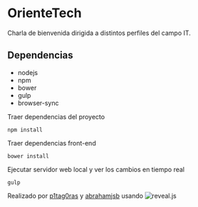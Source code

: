 # OrienteTech
Charla de bienvenida dirigida a distintos perfiles del campo IT.

## Dependencias
* nodejs
* npm
* bower
* gulp
* browser-sync

Traer dependencias del proyecto

	npm install

Traer dependencias front-end

	bower install

Ejecutar servidor web local y ver los cambios en tiempo real

	gulp

Realizado por [p1tag0ras](http://github.com/p1tag0ras) y [abrahamjsb](http://github.com/abrahamjsb) usando ![reveal.js](https://github.com/hakimel/reveal.js/)